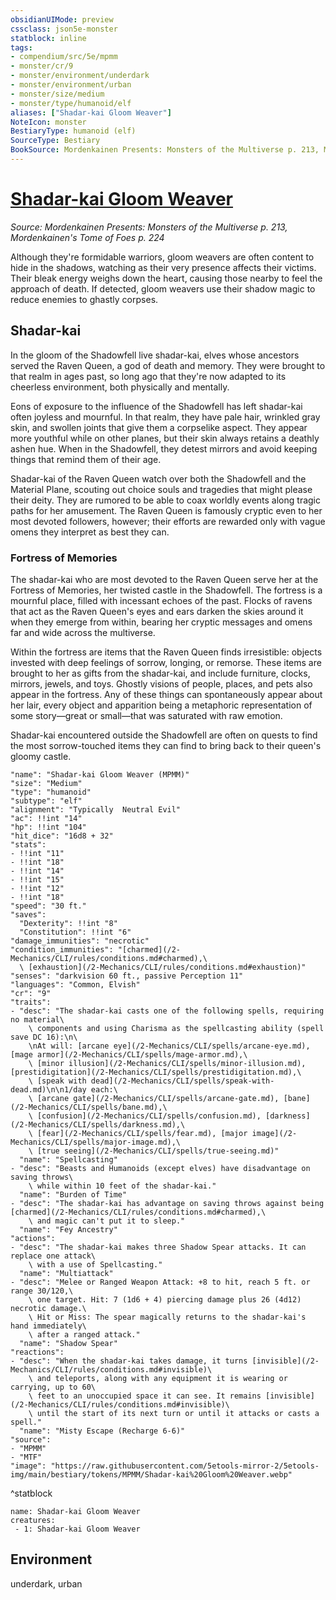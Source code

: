 ```yaml
---
obsidianUIMode: preview
cssclass: json5e-monster
statblock: inline
tags:
- compendium/src/5e/mpmm
- monster/cr/9
- monster/environment/underdark
- monster/environment/urban
- monster/size/medium
- monster/type/humanoid/elf
aliases: ["Shadar-kai Gloom Weaver"]
NoteIcon: monster
BestiaryType: humanoid (elf)
SourceType: Bestiary
BookSource: Mordenkainen Presents: Monsters of the Multiverse p. 213, Mordenkainen's Tome of Foes p. 224
---
```

# [Shadar-kai Gloom Weaver](2-Mechanics\CLI\bestiary\humanoid/shadar-kai-gloom-weaver-mpmm.md)
*Source: Mordenkainen Presents: Monsters of the Multiverse p. 213, Mordenkainen's Tome of Foes p. 224*  

Although they're formidable warriors, gloom weavers are often content to hide in the shadows, watching as their very presence affects their victims. Their bleak energy weighs down the heart, causing those nearby to feel the approach of death. If detected, gloom weavers use their shadow magic to reduce enemies to ghastly corpses.

## Shadar-kai

In the gloom of the Shadowfell live shadar-kai, elves whose ancestors served the Raven Queen, a god of death and memory. They were brought to that realm in ages past, so long ago that they're now adapted to its cheerless environment, both physically and mentally.

Eons of exposure to the influence of the Shadowfell has left shadar-kai often joyless and mournful. In that realm, they have pale hair, wrinkled gray skin, and swollen joints that give them a corpselike aspect. They appear more youthful while on other planes, but their skin always retains a deathly ashen hue. When in the Shadowfell, they detest mirrors and avoid keeping things that remind them of their age.

Shadar-kai of the Raven Queen watch over both the Shadowfell and the Material Plane, scouting out choice souls and tragedies that might please their deity. They are rumored to be able to coax worldly events along tragic paths for her amusement. The Raven Queen is famously cryptic even to her most devoted followers, however; their efforts are rewarded only with vague omens they interpret as best they can.

### Fortress of Memories

The shadar-kai who are most devoted to the Raven Queen serve her at the Fortress of Memories, her twisted castle in the Shadowfell. The fortress is a mournful place, filled with incessant echoes of the past. Flocks of ravens that act as the Raven Queen's eyes and ears darken the skies around it when they emerge from within, bearing her cryptic messages and omens far and wide across the multiverse.

Within the fortress are items that the Raven Queen finds irresistible: objects invested with deep feelings of sorrow, longing, or remorse. These items are brought to her as gifts from the shadar-kai, and include furniture, clocks, mirrors, jewels, and toys. Ghostly visions of people, places, and pets also appear in the fortress. Any of these things can spontaneously appear about her lair, every object and apparition being a metaphoric representation of some story—great or small—that was saturated with raw emotion.

Shadar-kai encountered outside the Shadowfell are often on quests to find the most sorrow-touched items they can find to bring back to their queen's gloomy castle.

```statblock
"name": "Shadar-kai Gloom Weaver (MPMM)"
"size": "Medium"
"type": "humanoid"
"subtype": "elf"
"alignment": "Typically  Neutral Evil"
"ac": !!int "14"
"hp": !!int "104"
"hit_dice": "16d8 + 32"
"stats":
- !!int "11"
- !!int "18"
- !!int "14"
- !!int "15"
- !!int "12"
- !!int "18"
"speed": "30 ft."
"saves":
  "Dexterity": !!int "8"
  "Constitution": !!int "6"
"damage_immunities": "necrotic"
"condition_immunities": "[charmed](/2-Mechanics/CLI/rules/conditions.md#charmed),\
  \ [exhaustion](/2-Mechanics/CLI/rules/conditions.md#exhaustion)"
"senses": "darkvision 60 ft., passive Perception 11"
"languages": "Common, Elvish"
"cr": "9"
"traits":
- "desc": "The shadar-kai casts one of the following spells, requiring no material\
    \ components and using Charisma as the spellcasting ability (spell save DC 16):\n\
    \nAt will: [arcane eye](/2-Mechanics/CLI/spells/arcane-eye.md), [mage armor](/2-Mechanics/CLI/spells/mage-armor.md),\
    \ [minor illusion](/2-Mechanics/CLI/spells/minor-illusion.md), [prestidigitation](/2-Mechanics/CLI/spells/prestidigitation.md),\
    \ [speak with dead](/2-Mechanics/CLI/spells/speak-with-dead.md)\n\n1/day each:\
    \ [arcane gate](/2-Mechanics/CLI/spells/arcane-gate.md), [bane](/2-Mechanics/CLI/spells/bane.md),\
    \ [confusion](/2-Mechanics/CLI/spells/confusion.md), [darkness](/2-Mechanics/CLI/spells/darkness.md),\
    \ [fear](/2-Mechanics/CLI/spells/fear.md), [major image](/2-Mechanics/CLI/spells/major-image.md),\
    \ [true seeing](/2-Mechanics/CLI/spells/true-seeing.md)"
  "name": "Spellcasting"
- "desc": "Beasts and Humanoids (except elves) have disadvantage on saving throws\
    \ while within 10 feet of the shadar-kai."
  "name": "Burden of Time"
- "desc": "The shadar-kai has advantage on saving throws against being [charmed](/2-Mechanics/CLI/rules/conditions.md#charmed),\
    \ and magic can't put it to sleep."
  "name": "Fey Ancestry"
"actions":
- "desc": "The shadar-kai makes three Shadow Spear attacks. It can replace one attack\
    \ with a use of Spellcasting."
  "name": "Multiattack"
- "desc": "Melee or Ranged Weapon Attack: +8 to hit, reach 5 ft. or range 30/120,\
    \ one target. Hit: 7 (1d6 + 4) piercing damage plus 26 (4d12) necrotic damage.\
    \ Hit or Miss: The spear magically returns to the shadar-kai's hand immediately\
    \ after a ranged attack."
  "name": "Shadow Spear"
"reactions":
- "desc": "When the shadar-kai takes damage, it turns [invisible](/2-Mechanics/CLI/rules/conditions.md#invisible)\
    \ and teleports, along with any equipment it is wearing or carrying, up to 60\
    \ feet to an unoccupied space it can see. It remains [invisible](/2-Mechanics/CLI/rules/conditions.md#invisible)\
    \ until the start of its next turn or until it attacks or casts a spell."
  "name": "Misty Escape (Recharge 6-6)"
"source":
- "MPMM"
- "MTF"
"image": "https://raw.githubusercontent.com/5etools-mirror-2/5etools-img/main/bestiary/tokens/MPMM/Shadar-kai%20Gloom%20Weaver.webp"
```
^statblock

```encounter-table
name: Shadar-kai Gloom Weaver
creatures:
 - 1: Shadar-kai Gloom Weaver
```

## Environment

underdark, urban